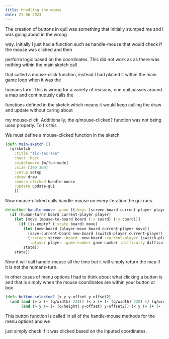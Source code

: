 ```yaml
---
title: Hnadling the mouse
date: 21-06-2023
---
```


The creation of buttons in quil was something that initially stumped me and I was going about in the wrong 

way. Initially I just had a function such as handle-mouse that would check if the mouse was clicked and then 

perform logic based on the coordinates. This did not work as as there was nothing within the main sketch call 

that called a mouse-click function, instead I had placed it within the main game loop when it was the 

humans turn. This is wrong for a variety of reasons, one quil passes around a map and continuously calls the 

functions defined in the sketch which means it would keep calling the draw and update without caring about 

my mouse-click. Additionally, the q/mouse-clicked? function was not being used properly. To fix this 

We must define a mouse-clicked function in the sketch
```clojure
(defn main-sketch []
  (q/sketch
    :title "Tic-Tac-Toe"
    :host :host
    :middleware [m/fun-mode]
    :size [300 300]
    :setup setup
    :draw draw
    :mouse-clicked handle-mouse
    :update update-gui
    ))
 ```
Now mouse-clicked calls handle-mouse on every iteration the gui runs. 
```clojure
defmethod handle-mouse :game [{:keys [screen board current-player player game-number difficulty difficulty2] :as state} coord]
  (if (human-turn? board current-player player)
    (let [move (mouse-to-board board (:x coord) (:y coord))]
      (if (is-empty? (:state board) move)
        (let [new-board (player-move board current-player move)]
          (save-current-board new-board (switch-player current-player) game-number difficulty difficulty2)
          {:screen screen :board  new-board :current-player (switch-player current-player)
           :player player :game-number game-number :difficulty difficulty :difficulty2 difficulty2})
        state))
    state))
```
Now it will call handle-mouse all the time but it will simply return the map if it is not the humans-turn.

In other cases of menu options I had to think about what clicking a button is and that is simply when the mouse coordinates are within your button or box
```clojure
(defn button-selected? [x y y-offset y-offset2]
  (and (and (> x (- (q/width) 220)) (< x (+ (- (q/width) 220) (/ (q/width) 2))))
       (and (> y (+ (- (q/height) y-offset) y-offset2)) (< y (+ (+ (- (q/height) y-offset) y-offset2) (/ (q/height) 5))))))
```
This button function is called in all of the handle-mouse methods for the menu options and we 

just simply check if it was clicked based on the inputed coordinates.
